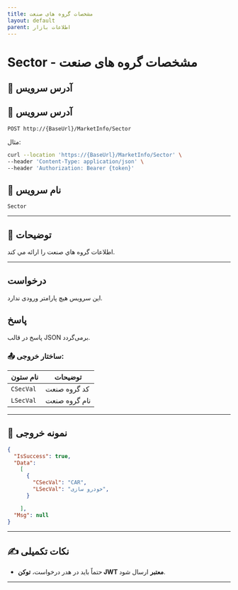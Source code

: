 ```yaml
---
title: مشخصات گروه های صنعت
layout: default
parent: اطلاعات بازار
---
```


# Sector - مشخصات گروه های صنعت

## 📌 آدرس سرویس

## 📌 آدرس سرویس

```
POST http://{BaseUrl}/MarketInfo/Sector
```

مثال:

```bash
curl --location 'https://{BaseUrl}/MarketInfo/Sector' \
--header 'Content-Type: application/json' \
--header 'Authorization: Bearer {token}'
```  

## 🧾 نام سرویس

`Sector`

---

## 🎯 توضیحات

   اطلاعات گروه هاي صنعت را ارائه مي کند. 

---

## درخواست

این سرویس هیچ پارامتر ورودی ندارد.

## پاسخ

پاسخ در قالب JSON برمی‌گردد.

### 📤 ساختار خروجی:

| نام ستون | توضیحات |
|---|---|
| `CSecVal` | کد گروه صنعت |
| `LSecVal` | نام گروه صنعت |

---

## 📄 نمونه خروجی

```json
{
  "IsSuccess": true,
  "Data":
    [
      {
        "CSecVal": "CAR",
        "LSecVal": "خودرو سازی",
      }

    ],
  "Msg": null
}
```

---

## ✍️ نکات تکمیلی
- حتماً باید در هدر درخواست، **توکن JWT معتبر** ارسال شود.

---


